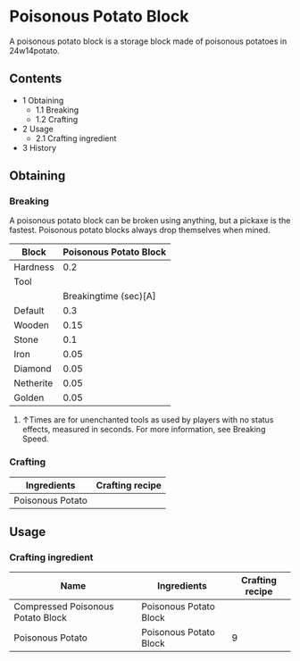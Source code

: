 # Poisonous Potato Block
A poisonous potato block is a storage block made of poisonous potatoes in 24w14potato.

## Contents
- 1 Obtaining
	- 1.1 Breaking
	- 1.2 Crafting
- 2 Usage
	- 2.1 Crafting ingredient
- 3 History

## Obtaining
### Breaking
A poisonous potato block can be broken using anything, but a pickaxe is the fastest. Poisonous potato blocks always drop themselves when mined.

| Block     | Poisonous Potato Block |
|-----------|------------------------|
| Hardness  | 0.2                    |
| Tool      |                        |
|           | Breakingtime (sec)[A]  |
| Default   | 0.3                    |
| Wooden    | 0.15                   |
| Stone     | 0.1                    |
| Iron      | 0.05                   |
| Diamond   | 0.05                   |
| Netherite | 0.05                   |
| Golden    | 0.05                   |

1. ↑Times are for unenchanted tools as used by players with no status effects, measured in seconds. For more information, see Breaking Speed.

### Crafting
| Ingredients      | Crafting recipe |
|------------------|-----------------|
| Poisonous Potato |                 |

## Usage
### Crafting ingredient
| Name                              | Ingredients            | Crafting recipe |
|-----------------------------------|------------------------|-----------------|
| Compressed Poisonous Potato Block | Poisonous Potato Block |                 |
| Poisonous Potato                  | Poisonous Potato Block | 9               |

